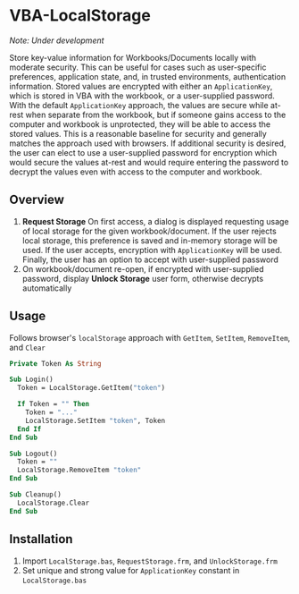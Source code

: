 # VBA-LocalStorage

_Note: Under development_

Store key-value information for Workbooks/Documents locally with moderate security.
This can be useful for cases such as user-specific preferences, application state, and, in trusted environments, authentication information.
Stored values are encrypted with either an `ApplicationKey`, which is stored in VBA with the workbook, or a user-supplied password.
With the default `ApplicationKey` approach, the values are secure while at-rest when separate from the workbook, but if someone gains access to the computer and workbook is unprotected, they will be able to access the stored values.
This is a reasonable baseline for security and generally matches the approach used with browsers.
If additional security is desired, the user can elect to use a user-supplied password for encryption which would secure the values at-rest and would require entering the password to decrypt the values even with access to the computer and workbook.

## Overview

1. __Request Storage__ On first access, a dialog is displayed requesting usage of local storage for the given workbook/document. If the user rejects local storage, this preference is saved and in-memory storage will be used. If the user accepts, encryption with `ApplicationKey` will be used. Finally, the user has an option to accept with user-supplied password
2. On workbook/document re-open, if encrypted with user-supplied password, display __Unlock Storage__ user form, otherwise decrypts automatically

## Usage

Follows browser's `localStorage` approach with `GetItem`, `SetItem`, `RemoveItem`, and `Clear`

```vb
Private Token As String

Sub Login()
  Token = LocalStorage.GetItem("token")

  If Token = "" Then
    Token = "..."
    LocalStorage.SetItem "token", Token
  End If
End Sub

Sub Logout()
  Token = ""
  LocalStorage.RemoveItem "token"
End Sub

Sub Cleanup()
  LocalStorage.Clear
End Sub
```

## Installation

1. Import `LocalStorage.bas`, `RequestStorage.frm`, and `UnlockStorage.frm`
2. Set unique and strong value for `ApplicationKey` constant in `LocalStorage.bas`
